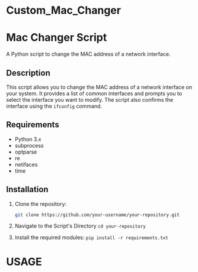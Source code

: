 # Custom_Mac_Changer

# Mac Changer Script

A Python script to change the MAC address of a network interface.

## Description

This script allows you to change the MAC address of a network interface on your system. It provides a list of common interfaces and prompts you to select the interface you want to modify. The script also confirms the interface using the `ifconfig` command.

## Requirements

- Python 3.x
- subprocess
- optparse
- re
- netifaces
- time

## Installation

1. Clone the repository:

   ```bash
   git clone https://github.com/your-username/your-repository.git

2. Navigate to the Script's Directory
   `cd your-repository`

3. Install the required modules:
   `pip install -r requirements.txt`

# USAGE
